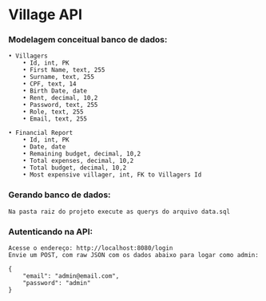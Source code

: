 # Village API
### Modelagem conceitual banco de dados:
```
• Villagers
    • Id, int, PK
    • First Name, text, 255
    • Surname, text, 255
    • CPF, text, 14
    • Birth Date, date
    • Rent, decimal, 10,2
    • Password, text, 255
    • Role, text, 255
    • Email, text, 255
    
• Financial Report
    • Id, int, PK
    • Date, date
    • Remaining budget, decimal, 10,2
    • Total expenses, decimal, 10,2
    • Total budget, decimal, 10,2
    • Most expensive villager, int, FK to Villagers Id
``` 

### Gerando banco de dados:
```
Na pasta raiz do projeto execute as querys do arquivo data.sql
```

### Autenticando na API:
```
Acesse o endereço: http://localhost:8080/login
Envie um POST, com raw JSON com os dados abaixo para logar como admin:

{
    "email": "admin@email.com",
    "password": "admin"
}
```